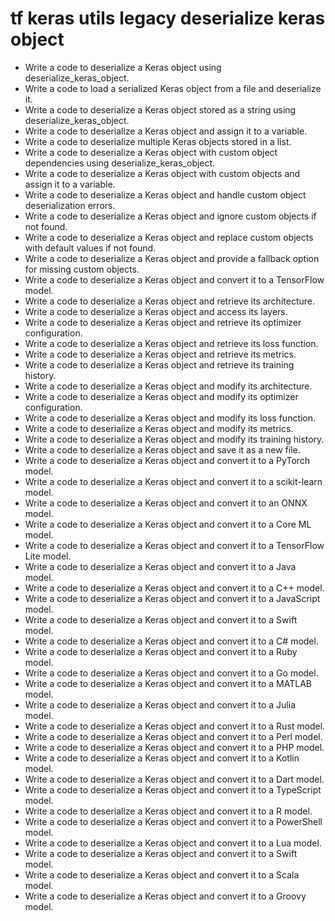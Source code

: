 # tf keras utils legacy deserialize keras object

- Write a code to deserialize a Keras object using deserialize_keras_object.
- Write a code to load a serialized Keras object from a file and deserialize it.
- Write a code to deserialize a Keras object stored as a string using deserialize_keras_object.
- Write a code to deserialize a Keras object and assign it to a variable.
- Write a code to deserialize multiple Keras objects stored in a list.
- Write a code to deserialize a Keras object with custom object dependencies using deserialize_keras_object.
- Write a code to deserialize a Keras object with custom objects and assign it to a variable.
- Write a code to deserialize a Keras object and handle custom object deserialization errors.
- Write a code to deserialize a Keras object and ignore custom objects if not found.
- Write a code to deserialize a Keras object and replace custom objects with default values if not found.
- Write a code to deserialize a Keras object and provide a fallback option for missing custom objects.
- Write a code to deserialize a Keras object and convert it to a TensorFlow model.
- Write a code to deserialize a Keras object and retrieve its architecture.
- Write a code to deserialize a Keras object and access its layers.
- Write a code to deserialize a Keras object and retrieve its optimizer configuration.
- Write a code to deserialize a Keras object and retrieve its loss function.
- Write a code to deserialize a Keras object and retrieve its metrics.
- Write a code to deserialize a Keras object and retrieve its training history.
- Write a code to deserialize a Keras object and modify its architecture.
- Write a code to deserialize a Keras object and modify its optimizer configuration.
- Write a code to deserialize a Keras object and modify its loss function.
- Write a code to deserialize a Keras object and modify its metrics.
- Write a code to deserialize a Keras object and modify its training history.
- Write a code to deserialize a Keras object and save it as a new file.
- Write a code to deserialize a Keras object and convert it to a PyTorch model.
- Write a code to deserialize a Keras object and convert it to a scikit-learn model.
- Write a code to deserialize a Keras object and convert it to an ONNX model.
- Write a code to deserialize a Keras object and convert it to a Core ML model.
- Write a code to deserialize a Keras object and convert it to a TensorFlow Lite model.
- Write a code to deserialize a Keras object and convert it to a Java model.
- Write a code to deserialize a Keras object and convert it to a C++ model.
- Write a code to deserialize a Keras object and convert it to a JavaScript model.
- Write a code to deserialize a Keras object and convert it to a Swift model.
- Write a code to deserialize a Keras object and convert it to a C# model.
- Write a code to deserialize a Keras object and convert it to a Ruby model.
- Write a code to deserialize a Keras object and convert it to a Go model.
- Write a code to deserialize a Keras object and convert it to a MATLAB model.
- Write a code to deserialize a Keras object and convert it to a Julia model.
- Write a code to deserialize a Keras object and convert it to a Rust model.
- Write a code to deserialize a Keras object and convert it to a Perl model.
- Write a code to deserialize a Keras object and convert it to a PHP model.
- Write a code to deserialize a Keras object and convert it to a Kotlin model.
- Write a code to deserialize a Keras object and convert it to a Dart model.
- Write a code to deserialize a Keras object and convert it to a TypeScript model.
- Write a code to deserialize a Keras object and convert it to a R model.
- Write a code to deserialize a Keras object and convert it to a PowerShell model.
- Write a code to deserialize a Keras object and convert it to a Lua model.
- Write a code to deserialize a Keras object and convert it to a Swift model.
- Write a code to deserialize a Keras object and convert it to a Scala model.
- Write a code to deserialize a Keras object and convert it to a Groovy model.